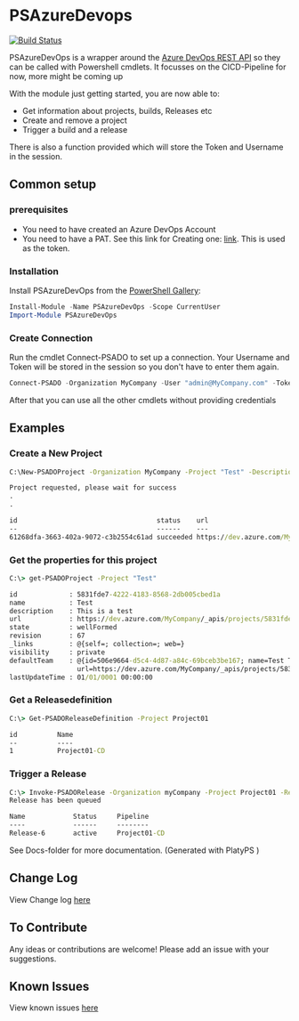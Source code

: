 # PSAzureDevops

[![Build Status](https://dev.azure.com/Ba4bes/PSAzureDevOps/_apis/build/status/Ba4bes.PSAzureDevops?branchName=master)](https://dev.azure.com/Ba4bes/PSAzureDevOps/_build/latest?definitionId=4&branchName=master)

PSAzureDevOps is a wrapper around the [Azure DevOps REST API](https://docs.microsoft.com/en-us/rest/api/azure/devops/?view=azure-devops-rest-5.0) so they can be called with Powershell cmdlets.
It focusses on the CICD-Pipeline for now, more might be coming up

With the module just getting started, you are now able to:

- Get information about projects, builds, Releases etc
- Create and remove a project
- Trigger a build and a release

There is also a function provided which will store the Token and Username in the session.

## Common setup

### prerequisites

- You need to have created an Azure DevOps Account
- You need to have a PAT. See this link for Creating one: [link](https://docs.microsoft.com/en-us/azure/devops/organizations/accounts/use-personal-access-tokens-to-authenticate?view=azure-devops). This is used as the token.

### Installation

Install PSAzureDevOps from the [PowerShell Gallery](https://powershellgallery.com):

```powershell
Install-Module -Name PSAzureDevOps -Scope CurrentUser
Import-Module PSAzureDevOps
```

### Create Connection

Run the cmdlet Connect-PSADO to set up a connection. Your Username and Token will be stored in the session so you don't have to enter them again.

```powershell
Connect-PSADO -Organization MyCompany -User "admin@MyCompany.com" -Token "203fn320fh3ainfaowinf23023f9n39naf89wnf9"
```

After that you can use all the other cmdlets without providing credentials

## Examples

### Create a New Project

```cmd
C:\New-PSADOProject -Organization MyCompany -Project "Test" -Description "This is a test"

Project requested, please wait for success
.
.

id                                   status    url                                                                                _links
--                                   ------    ---                                                                                ------
61268dfa-3663-402a-9072-c3b2554c61ad succeeded https://dev.azure.com/MyCompany/_apis/operations/61268dfa-3663-402a-9072-c3b2554c61ad @{self=}
```

### Get the properties for this project

```cmd
C:\> get-PSADOProject -Project "Test"

id             : 5831fde7-4222-4183-8568-2db005cbed1a
name           : Test
description    : This is a test
url            : https://dev.azure.com/MyCompany/_apis/projects/5831fde7-4222-4183-8568-2db005cbed1a
state          : wellFormed
revision       : 67
_links         : @{self=; collection=; web=}
visibility     : private
defaultTeam    : @{id=506e9664-d5c4-4d87-a84c-69bceb3be167; name=Test Team;
                 url=https://dev.azure.com/MyCompany/_apis/projects/5831fde7-4222-4183-8568-2db005cbed1a/teams/506e9664-d5c4-4d87-a84c-69bceb3be167}
lastUpdateTime : 01/01/0001 00:00:00
```

### Get a Releasedefinition

```cmd
C:\> Get-PSADOReleaseDefinition -Project Project01

id          Name
--          ----
1           Project01-CD
```

### Trigger a Release

```cmd
C:\> Invoke-PSADORelease -Organization myCompany -Project Project01 -ReleaseDefinitionName Project01-CD
Release has been queued

Name            Status     Pipeline
----            ------     --------
Release-6       active     Project01-CD
```

See Docs-folder for more documentation. (Generated with PlatyPS )

## Change Log

View Change log [here](CHANGELOG.md)

## To Contribute

Any ideas or contributions are welcome!
Please add an issue with your suggestions.

## Known Issues

View known issues [here](https://github.com/Ba4bes/PSAzureDevops/issues)

